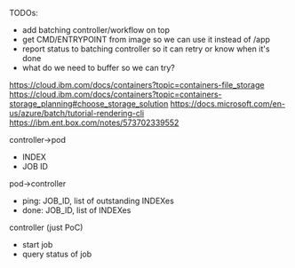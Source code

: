 TODOs:
- add batching controller/workflow on top
- get CMD/ENTRYPOINT from image so we can use it instead of /app
- report status to batching controller so it can retry or know when it's done
- what do we need to buffer so we can try?

https://cloud.ibm.com/docs/containers?topic=containers-file_storage
https://cloud.ibm.com/docs/containers?topic=containers-storage_planning#choose_storage_solution
https://docs.microsoft.com/en-us/azure/batch/tutorial-rendering-cli
https://ibm.ent.box.com/notes/573702339552

controller->pod
- INDEX
- JOB ID

pod->controller
- ping: JOB_ID, list of outstanding INDEXes
- done: JOB_ID, list of INDEXes

controller (just PoC)
- start job
- query status of job
